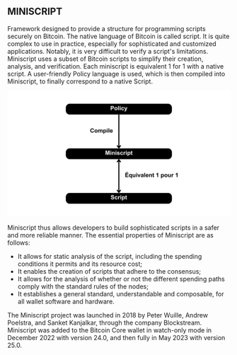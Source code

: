 ## MINISCRIPT

Framework designed to provide a structure for programming scripts securely on Bitcoin. The native language of Bitcoin is called script. It is quite complex to use in practice, especially for sophisticated and customized applications. Notably, it is very difficult to verify a script's limitations. Miniscript uses a subset of Bitcoin scripts to simplify their creation, analysis, and verification. Each miniscript is equivalent 1 for 1 with a native script. A user-friendly Policy language is used, which is then compiled into Miniscript, to finally correspond to a native Script.

![](./assets/30.webp)

Miniscript thus allows developers to build sophisticated scripts in a safer and more reliable manner. The essential properties of Miniscript are as follows:
* It allows for static analysis of the script, including the spending conditions it permits and its resource cost;
* It enables the creation of scripts that adhere to the consensus;
* It allows for the analysis of whether or not the different spending paths comply with the standard rules of the nodes;
* It establishes a general standard, understandable and composable, for all wallet software and hardware.

The Miniscript project was launched in 2018 by Peter Wuille, Andrew Poelstra, and Sanket Kanjalkar, through the company Blockstream. Miniscript was added to the Bitcoin Core wallet in watch-only mode in December 2022 with version 24.0, and then fully in May 2023 with version 25.0.
